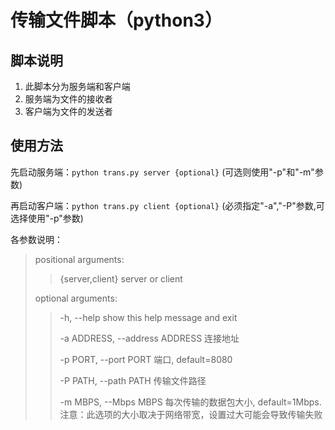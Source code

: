 # 传输文件脚本（python3）

## 脚本说明
1. 此脚本分为服务端和客户端
2. 服务端为文件的接收者
3. 客户端为文件的发送者

## 使用方法
先启动服务端：`python trans.py server {optional}` (可选则使用"-p"和"-m"参数)

再启动客户端：`python trans.py client {optional}` (必须指定"-a","-P"参数,可选择使用"-p"参数)

各参数说明：
> positional arguments:
>>{server,client}       server or client
>
> optional arguments:
>> -h, --help            show this help message and exit
>>
>> -a ADDRESS, --address ADDRESS 连接地址
>> 
>> -p PORT, --port PORT  端口, default=8080
>> 
>> -P PATH, --path PATH  传输文件路径
>>
>> -m MBPS, --Mbps MBPS  每次传输的数据包大小, default=1Mbps. 注意：此选项的大小取决于网络带宽，设置过大可能会导致传输失败
 
